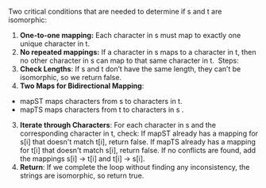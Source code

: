 Two critical conditions that are needed to determine if s and t are isomorphic:
​
1. **One-to-one mapping:** Each character in s must map to exactly one unique character in t.
2. **No repeated mappings:** If a character in s maps to a character in t, then no other character in s can map to that same character in t.
​
Steps:
1. **Check Lengths**: If s and t don’t have the same length, they can’t be isomorphic, so we return false.
2. **Two Maps for Bidirectional Mapping**:
​
* mapST maps characters from s to characters in t.
* mapTS maps characters from t to characters in s
.
3. **Iterate through Characters**:
For each character in s and the corresponding character in t, check:
If mapST already has a mapping for s[i] that doesn't match t[i], return false.
If mapTS already has a mapping for t[i] that doesn't match s[i], return false.
If no conflicts are found, add the mappings s[i] -> t[i] and t[i] -> s[i].
4. **Return**: If we complete the loop without finding any inconsistency, the strings are isomorphic, so return true.